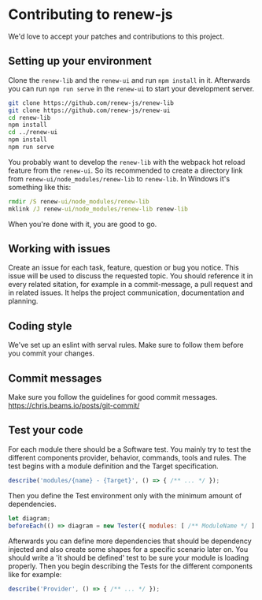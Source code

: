 # Contributing to renew-js

We'd love to accept your patches and contributions to this project.

## Setting up your environment

Clone the `renew-lib` and the `renew-ui` and run `npm install` in it. 
Afterwards you can run `npm run serve` in the `renew-ui` to start your development server.

```bash
git clone https://github.com/renew-js/renew-lib
git clone https://github.com/renew-js/renew-ui
cd renew-lib
npm install
cd ../renew-ui
npm install
npm run serve
```
You probably want to develop the `renew-lib` with the webpack hot reload feature from the `renew-ui`. 
So its recommended to create a directory link from `renew-ui/node_modules/renew-lib` to `renew-lib`.
In Windows it's something like this:
```bat
rmdir /S renew-ui/node_modules/renew-lib
mklink /J renew-ui/node_modules/renew-lib renew-lib
```
When you're done with it, you are good to go.

## Working with issues

Create an issue for each task, feature, question or bug you notice.
This issue will be used to discuss the requested topic. 
You should reference it in every related sitation, 
for example in a commit-message, a pull request and in related issues. 
It helps the project communication, documentation and planning. 

## Coding style

We've set up an eslint with serval rules. Make sure to follow them before you commit your changes.

## Commit messages

Make sure you follow the guidelines for good commit messages. https://chris.beams.io/posts/git-commit/

## Test your code

For each module there should be a Software test. You mainly try to test the
different components provider, behavior, commands, tools and rules. 
The test begins with a module definition and the Target
specification.
```javascript
describe('modules/{name} - {Target}', () => { /** ... */ });
```
Then you define the Test environment only with the minimum amount of 
dependencies.
```javascript
let diagram;
beforeEach(() => diagram = new Tester({ modules: [ /** ModuleName */ ] }));
```
Afterwards you can define more dependencies that should be dependency injected
and also create some shapes for a specific scenario later on. You should write
a 'it should be defined' test to be sure your module is loading properly. Then 
you begin describing the Tests for the different components like for example:
```javascript
describe('Provider', () => { /** ... */ });
```  
